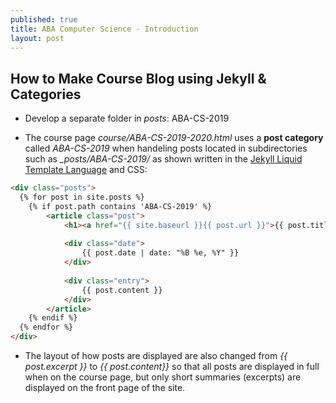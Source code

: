 ```yaml
---
published: true
title: ABA Computer Science - Introduction
layout: post
---
```

## How to Make Course Blog using Jekyll & Categories

- Develop a separate folder in _posts_: ABA-CS-2019  
  
- The course page _course/ABA-CS-2019-2020.html_ uses a **post category** called _ABA-CS-2019_ when handeling posts located in subdirectories such as _\_posts/ABA-CS-2019/_ as shown written in the [Jekyll Liquid Template Language](https://shopify.github.io/liquid/) and CSS:  
  
```html
<div class="posts">
  {% for post in site.posts %}
  	{% if post.path contains 'ABA-CS-2019' %}
  		<article class="post">
          	<h1><a href="{{ site.baseurl }}{{ post.url }}">{{ post.title }}</a></h1>
      
        	<div class="date">
          		{{ post.date | date: "%B %e, %Y" }}
        	</div>
      
        	<div class="entry">
              	{{ post.content }}
        	</div>
  		</article>
    {% endif %}
  {% endfor %}
</div>
```  
  
- The layout of how posts are displayed are also changed from _{{ post.excerpt }}_ to _{{ post.content}}_ so that all posts are displayed in full when on the course page, but only short summaries (excerpts) are displayed on the front page of the site.  
